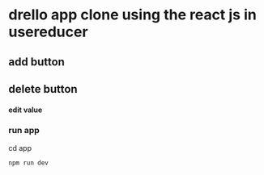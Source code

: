 # drello app clone using the react js in usereducer
## add button
## delete button 
#### edit value
### run app 
cd app

```
npm run dev 
```